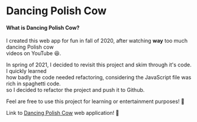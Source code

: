 # Dancing Polish Cow

#### What is Dancing Polish Cow?

I created this web app for fun in fall of 2020, after watching **way** too much dancing Polish cow  
videos on YouTube 😆.

In spring of 2021, I decided to revisit this project and skim through it's code. I quickly learned  
how badly the code needed refactoring, considering the JavaScript file was rich in spaghetti code.  
so I decided to refactor the project and push it to Github.

Feel are free to use this project for learning or entertainment purposes! 🙂  

Link to [Dancing Polish Cow](https://csgo-weapons.netlify.app/) web application! 🐄
